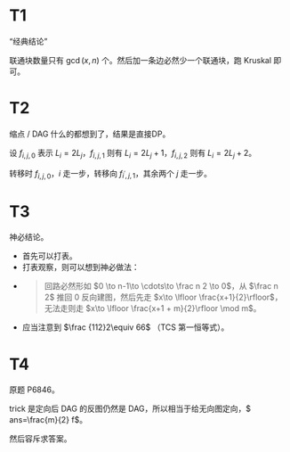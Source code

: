# T1 
“经典结论”

联通块数量只有 $\gcd(x, n)$ 个。然后加一条边必然少一个联通块，跑 Kruskal 即可。

# T2 

缩点 / DAG 什么的都想到了，结果是直接DP。

设 $f_{i,j,0}$ 表示 $L_i=2L_j$，$f_{i,j,1}$ 则有 $L_i=2L_j + 1$，$f_{i,j,2}$ 则有 $L_i=2L_j + 2$。

转移时 $f_{i,j,0}$，$i$ 走一步，转移向 $f_{i^\prime,j,1}$，其余两个 $j$ 走一步。

# T3
神必结论。

- 首先可以打表。
- 打表观察，则可以想到神必做法：
- > 回路必然形如 $0 \to n-1\to \cdots\to \frac n 2 \to 0$，从 $\frac n 2$ 推回 $0$ 反向建图，然后先走 $x\to \lfloor \frac{x+1}{2}\rfloor$，无法走则走 $x\to \lfloor \frac{x+1 + m}{2}\rfloor \mod m$。
- 应当注意到 $\frac {112}2\equiv 66$ （TCS 第一恒等式）。

# T4
原题 P6846。

trick 是定向后 DAG 的反图仍然是 DAG，所以相当于给无向图定向，$ ans=\frac{m}{2} f$。

然后容斥求答案。
